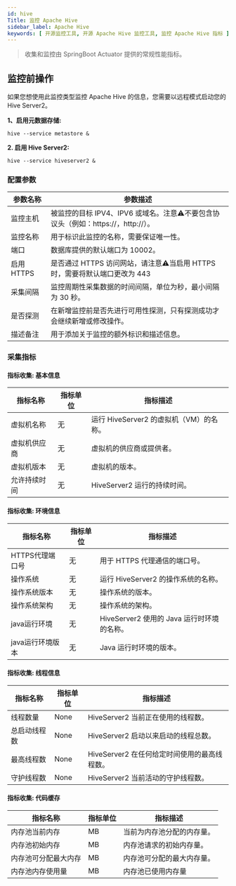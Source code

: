 ```yaml
---
id: hive
Title: 监控 Apache Hive
sidebar_label: Apache Hive
keywords: [ 开源监控工具, 开源 Apache Hive 监控工具, 监控 Apache Hive 指标 ]
---
```


> 收集和监控由 SpringBoot Actuator 提供的常规性能指标。

## 监控前操作

如果您想使用此监控类型监控 Apache Hive 的信息，您需要以远程模式启动您的 Hive Server2。

**1、启用元数据存储:**

```shell
hive --service metastore &
```

**2. 启用 Hive Server2:**

```shell
hive --service hiveserver2 &
```

### 配置参数

| 参数名称	     | 参数描述                                                   |
|-----------|--------------------------------------------------------|
| 监控主机	     | 被监控的目标 IPV4、IPV6 或域名。注意⚠️不要包含协议头（例如：https://，http://）。 |
| 监控名称	     | 用于标识此监控的名称，需要保证唯一性。                                    |
| 端口	       | 数据库提供的默认端口为 10002。                                     |
| 启用 HTTPS	 | 是否通过 HTTPS 访问网站，请注意⚠️当启用 HTTPS 时，需要将默认端口更改为 443        |
| 采集间隔	     | 监控周期性采集数据的时间间隔，单位为秒，最小间隔为 30 秒。                        |
| 是否探测	     | 在新增监控前是否先进行可用性探测，只有探测成功才会继续新增或修改操作。                    | 
| 描述备注	     | 用于添加关于监控的额外标识和描述信息。                                    |

### 采集指标

#### 指标收集: 基本信息

| 指标名称	  | 指标单位	 | 指标描述                        |
|--------|-------|-----------------------------|
| 虚拟机名称  | 无     | 运行 HiveServer2 的虚拟机（VM）的名称。 |
| 虚拟机供应商 | 无     | 虚拟机的供应商或提供者。                |
| 虚拟机版本  | 无     | 虚拟机的版本。                     |
| 允许持续时间 | 无     | HiveServer2 运行的持续时间。        |

#### 指标收集: 环境信息

| 指标名称	      | 指标单位	 | 指标描述                           |
|------------|-------|--------------------------------|
| HTTPS代理端口号 | 无     | 用于 HTTPS 代理通信的端口号。             |
| 操作系统       | 无     | 运行 HiveServer2 的操作系统的名称。       |
| 操作系统版本     | 无     | 操作系统的版本。                       |
| 操作系统架构     | 无     | 操作系统的架构。                       |
| java运行环境   | 无     | HiveServer2 使用的 Java 运行时环境的名称。 |
| java运行环境版本 | 无     | Java 运行时环境的版本。                 |

#### 指标收集: 线程信息

| 指标名称	  | 指标单位	 | 指标描述                         |
|--------|-------|------------------------------|
| 线程数量   | None  | HiveServer2 当前正在使用的线程数。      |
| 总启动线程数 | None  | HiveServer2 启动以来启动的线程总数。     | 
| 最高线程数  | None  | HiveServer2 在任何给定时间使用的最高线程数。 |
| 守护线程数  | None  | HiveServer2 当前活动的守护线程数。      |

#### 指标收集: 代码缓存

| 指标名称	      | 指标单位	 | 指标描述          |
|------------|-------|---------------|
| 内存池当前内存    | MB    | 当前为内存池分配的内存量。 |
| 内存池初始内存    | MB    | 内存池请求的初始内存量。  |
| 内存池可分配最大内存 | MB    | 内存池可分配的最大内存量。 |
| 内存池内存使用量   | MB    | 内存池已使用内存量     |


